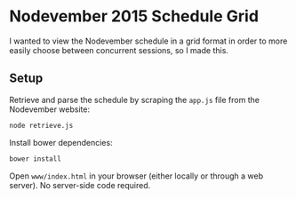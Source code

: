 # Nodevember 2015 Schedule Grid

I wanted to view the Nodevember schedule in a grid format in order to more easily choose between concurrent sessions, so I made this.

## Setup

Retrieve and parse the schedule by scraping the `app.js` file from the Nodevember website:

```sh
node retrieve.js
```

Install bower dependencies:

```sh
bower install
```

Open `www/index.html` in your browser (either locally or through a web server). No server-side code required.
